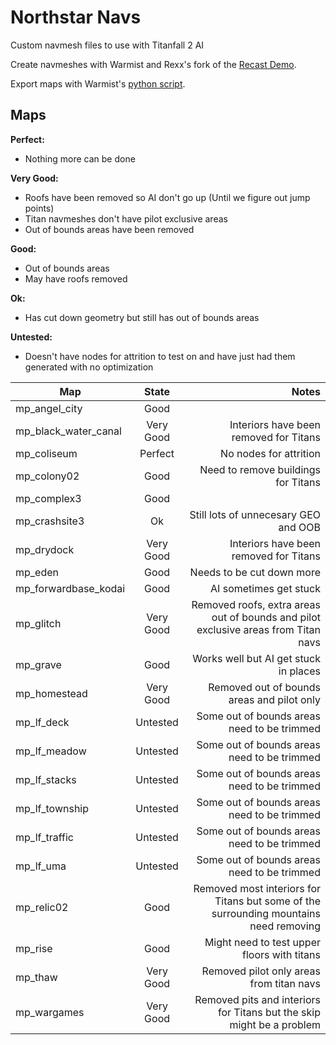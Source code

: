 # Northstar Navs
Custom navmesh files to use with Titanfall 2 AI

Create navmeshes with Warmist and Rexx's fork of the [Recast Demo](https://github.com/r-ex/r2recast).

Export maps with Warmist's [python script](https://gist.github.com/warmist/c9efdd4d84f8f97aff806fdbb3853ac8).

## Maps

**Perfect:**
- Nothing more can be done

**Very Good:**
- Roofs have been removed so AI don't go up (Until we figure out jump points)
- Titan navmeshes don't have pilot exclusive areas
- Out of bounds areas have been removed

**Good:**
- Out of bounds areas
- May have roofs removed

**Ok:**
- Has cut down geometry but still has out of bounds areas

**Untested:**
- Doesn't have nodes for attrition to test on and have just had them generated with no optimization

| Map        | State           | Notes  |
| ------------- |:-------------:| -----:|
| mp_angel_city | Good |  |
| mp_black_water_canal | Very Good | Interiors have been removed for Titans |
| mp_coliseum | Perfect | No nodes for attrition |
| mp_colony02 | Good | Need to remove buildings for Titans |
| mp_complex3 | Good |  |
| mp_crashsite3 | Ok | Still lots of unnecesary GEO and OOB |
| mp_drydock | Very Good | Interiors have been removed for Titans |
| mp_eden | Good | Needs to be cut down more |
| mp_forwardbase_kodai | Good | AI sometimes get stuck |
| mp_glitch | Very Good | Removed roofs, extra areas out of bounds and pilot exclusive areas from Titan navs |
| mp_grave | Good | Works well but AI get stuck in places |
| mp_homestead | Very Good | Removed out of bounds areas and pilot only |
| mp_lf_deck | Untested | Some out of bounds areas need to be trimmed |
| mp_lf_meadow | Untested | Some out of bounds areas need to be trimmed |
| mp_lf_stacks | Untested | Some out of bounds areas need to be trimmed |
| mp_lf_township | Untested | Some out of bounds areas need to be trimmed |
| mp_lf_traffic | Untested | Some out of bounds areas need to be trimmed |
| mp_lf_uma | Untested | Some out of bounds areas need to be trimmed |
| mp_relic02 | Good | Removed most interiors for Titans but some of the surrounding mountains need removing|
| mp_rise | Good | Might need to test upper floors with titans |
| mp_thaw | Very Good | Removed pilot only areas from titan navs |
| mp_wargames | Very Good | Removed pits and interiors for Titans but the skip might be a problem |
